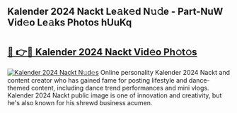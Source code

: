 ## Kalender 2024 Nackt Le𝚊k𝚎d N𝚞𝚍e - Part-NuW Vid𝚎o Le𝚊ks Photos hUuKq

# <h2><a href="http://fb2rvqy.evod.top/?m=Kalender+2024+Nackt">🔗 👉🔴 Kalender 2024 Nackt Vid𝚎o Ph𝚘t𝚘s</a></h2>

[![Kalender 2024 Nackt N𝚞d𝚎s](https://i.imgur.com/8V9OHl7.gif)](http://fb2rvqy.evod.top/?m=Kalender+2024+Nackt)
Online personality Kalender 2024 Nackt and content creator who has gained fame for posting lifestyle and dance-themed content, including dance trend performances and mini vlogs. Kalender 2024 Nackt public image is one of innovation and creativity, but he's also known for his shrewd business acumen. 

